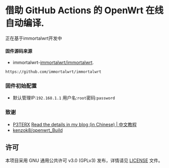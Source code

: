 # 借助 GitHub Actions 的 OpenWrt 在线自动编译.

正在基于immortalwrt开发中

#### 固件源码来源
- immortalwrt-[immortalwrt/immortalwrt](https://github.com/immortalwrt/immortalwrt).
```bash
https://github.com/immortalwrt/immortalwrt
```


### 固件初始配置
- 默认管理IP:`192.168.1.1` 用户名:`root`密码:`password`

### 致谢
- [P3TERX](https://github.com/P3TERX/Actions-OpenWrt)
[Read the details in my blog (in Chinese) | 中文教程](https://p3terx.com/archives/build-openwrt-with-github-actions.html)
- [kenzok8/openwrt_Build](https://github.com/kenzok8/openwrt_Build)

## 许可
本项目采用 GNU 通用公共许可 v3.0 (GPLv3) 发布，详情请见 [LICENSE](COPYING) 文件。
